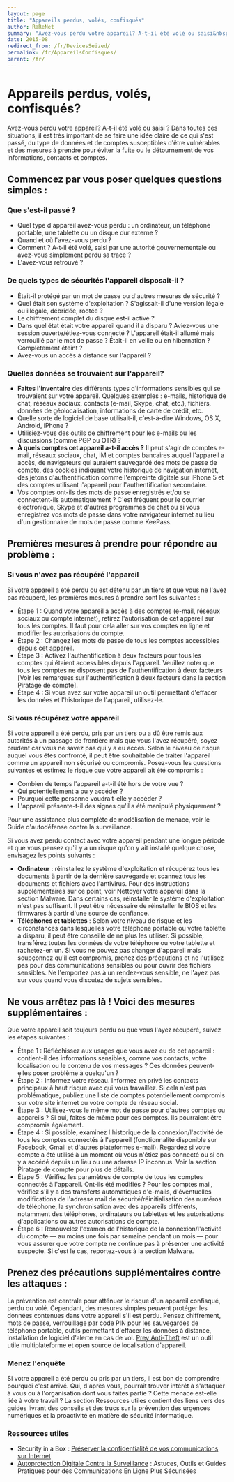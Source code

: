 ```yaml
---
layout: page
title: "Appareils perdus, volés, confisqués"
author: RaReNet
summary: "Avez-vous perdu votre appareil? A-t-il été volé ou saisi&nbsp;? Dans toutes ces situations, il est très important de se faire une idée claire de ce qui s'est passé, du type de données et de comptes susceptibles d'être vulnérables et des mesures à prendre pour éviter la fuite ou le détournement de vos informations, contacts et comptes."
date: 2015-08
redirect_from: /fr/DevicesSeized/
permalink: /fr/AppareilsConfisques/
parent: /fr/
---
```


# Appareils perdus, volés, confisqués?

Avez-vous perdu votre appareil? A-t-il été volé ou saisi&nbsp;? Dans toutes ces situations, il est très important de se faire une idée claire de ce qui s'est passé, du type de données et de comptes susceptibles d'être vulnérables et des mesures à prendre pour éviter la fuite ou le détournement de vos informations, contacts et comptes.

## Commencez par vous poser quelques questions simples&nbsp;:

### Que s'est-il passé&nbsp;?

- Quel type d'appareil avez-vous perdu&nbsp;: un ordinateur, un téléphone portable, une tablette ou un disque dur externe&nbsp;?
- Quand et où l'avez-vous perdu&nbsp;?
- Comment&nbsp;? A-t-il été volé, saisi par une autorité gouvernementale ou avez-vous simplement perdu sa trace&nbsp;?
- L'avez-vous retrouvé&nbsp;?

### De quels types de sécurités l'appareil disposait-il&nbsp;?

- Était-il protégé par un mot de passe ou d'autres mesures de sécurité&nbsp;?
- Quel était son système d'exploitation&nbsp;? S'agissait-il d'une version légale ou illégale, débridée, rootée&nbsp;?
- Le chiffrement complet du disque est-il activé&nbsp;?
- Dans quel état était votre appareil quand il a disparu&nbsp;? Aviez-vous une session ouverte/étiez-vous connecté&nbsp;? L'appareil était-il allumé mais verrouillé par le mot de passe&nbsp;? Était-il en veille ou en hibernation&nbsp;? Complètement éteint&nbsp;?
- Avez-vous un accès à distance sur l'appareil&nbsp;?

### Quelles données se trouvaient sur l'appareil?

- **Faites l'inventaire** des différents types d'informations sensibles qui se trouvaient sur votre appareil. Quelques exemples&nbsp;: e-mails, historique de chat, réseaux sociaux, contacts (e-mail, Skype, chat, etc.), fichiers, données de géolocalisation, informations de carte de crédit, etc.&nbsp;
- Quelle sorte de logiciel de base utilisait-il, c'est-à-dire Windows, OS X, Android, iPhone&nbsp;?
- Utilisiez-vous des outils de chiffrement pour les e-mails ou les discussions (comme PGP ou OTR)&nbsp;?
- **À quels comptes cet appareil a-t-il accès&nbsp;?** Il peut s'agir de comptes e-mail, réseaux sociaux, chat, IM et comptes bancaires auquel l'appareil a accès, de navigateurs qui auraient sauvegardé des mots de passe de compte, des cookies indiquant votre historique de navigation internet, des jetons d'authentification comme l'empreinte digitale sur iPhone 5 et des comptes utilisant l'appareil pour l'authentification secondaire.
- Vos comptes ont-ils des mots de passe enregistrés et/ou se connectent-ils automatiquement&nbsp;? C'est fréquent pour le courrier électronique, Skype et d'autres programmes de chat ou si vous enregistrez vos mots de passe dans votre navigateur internet au lieu d'un gestionnaire de mots de passe comme KeePass.

## Premières mesures à prendre pour répondre au problème&nbsp;:

### Si vous n'avez pas récupéré l'appareil

Si votre appareil a été perdu ou est détenu par un tiers et que vous ne l'avez pas récupéré, les premières mesures à prendre sont les suivantes&nbsp;:

- Étape 1&nbsp;: Quand votre appareil a accès à des comptes (e-mail, réseaux sociaux ou compte internet), retirez l'autorisation de cet appareil sur tous les comptes. Il faut pour cela aller sur vos comptes en ligne et modifier les autorisations du compte.
- Étape 2&nbsp;: Changez les mots de passe de tous les comptes accessibles depuis cet appareil.
- Étape 3&nbsp;: Activez l'authentification à deux facteurs pour tous les comptes qui étaient accessibles depuis l'appareil. Veuillez noter que tous les comptes ne disposent pas de l'authentification à deux facteurs [Voir les remarques sur l'authentification à deux facteurs dans la section Piratage de compte].
- Étape 4&nbsp;: Si vous avez sur votre appareil un outil permettant d'effacer les données et l'historique de l'appareil, utilisez-le.

### Si vous récupérez votre appareil

Si votre appareil a été perdu, pris par un tiers ou a dû être remis aux autorités à un passage de frontière mais que vous l'avez récupéré, soyez prudent car vous ne savez pas qui y a eu accès. Selon le niveau de risque auquel vous êtes confronté, il peut être souhaitable de traiter l'appareil comme un appareil non sécurisé ou compromis. Posez-vous les questions suivantes et estimez le risque que votre appareil ait été compromis&nbsp;:

- Combien de temps l'appareil a-t-il été hors de votre vue&nbsp;?
- Qui potentiellement a pu y accéder&nbsp;?
- Pourquoi cette personne voudrait-elle y accéder&nbsp;?
- L'appareil présente-t-il des signes qu'il a été manipulé physiquement&nbsp;?

Pour une assistance plus complète de modélisation de menace, voir le Guide d'autodéfense contre la surveillance.

Si vous avez perdu contact avec votre appareil pendant une longue période et que vous pensez qu'il y a un risque qu'on y ait installé quelque chose, envisagez les points suivants&nbsp;:

- **Ordinateur**&nbsp;: réinstallez le système d'exploitation et récupérez tous les documents à partir de la dernière sauvegarde et scannez tous les documents et fichiers avec l'antivirus. Pour des instructions supplémentaires sur ce point, voir Nettoyer votre appareil dans la section Malware. Dans certains cas, réinstaller le système d'exploitation n'est pas suffisant. Il peut être nécessaire de réinstaller le BIOS et les firmwares à partir d'une source de confiance.
- **Téléphones et tablettes**&nbsp;: Selon votre niveau de risque et les circonstances dans lesquelles votre téléphone portable ou votre tablette a disparu, il peut être conseillé de ne plus les utiliser. Si possible, transférez toutes les données de votre téléphone ou votre tablette et rachetez-en un. Si vous ne pouvez pas changer d'appareil mais soupçonnez qu'il est compromis, prenez des précautions et ne l'utilisez pas pour des communications sensibles ou pour ouvrir des fichiers sensibles. Ne l'emportez pas à un rendez-vous sensible, ne l'ayez pas sur vous quand vous discutez de sujets sensibles.

## Ne vous arrêtez pas là&nbsp;! Voici des mesures supplémentaires :

Que votre appareil soit toujours perdu ou que vous l'ayez récupéré, suivez les étapes suivantes&nbsp;:

- Étape 1&nbsp;: Réfléchissez aux usages que vous avez eu de cet appareil&nbsp;: contient-il des informations sensibles, comme vos contacts, votre localisation ou le contenu de vos messages&nbsp;? Ces données peuvent-elles poser problème à quelqu'un&nbsp;?
- Étape 2&nbsp;: Informez votre réseau. Informez en privé les contacts principaux à haut risque avec qui vous travaillez. Si cela n'est pas problématique, publiez une liste de comptes potentiellement compromis sur votre site internet ou votre compte de réseau social.
- Étape 3&nbsp;: Utilisez-vous le même mot de passe pour d'autres comptes ou appareils&nbsp;? Si oui, faites de même pour ces comptes. Ils pourraient être compromis également.
- Étape 4&nbsp;: Si possible, examinez l'historique de la connexion/l'activité de tous les comptes connectés à l'appareil (fonctionnalité disponible sur Facebook, Gmail et d'autres plateformes e-mail). Regardez si votre compte a été utilisé à un moment où vous n'étiez pas connecté ou si on y a accédé depuis un lieu ou une adresse IP inconnus. Voir la section Piratage de compte pour plus de détails.
- Étape 5&nbsp;: Vérifiez les paramètres de compte de tous les comptes connectés à l'appareil. Ont-ils été modifiés&nbsp;? Pour les comptes mail, vérifiez s'il y a des transferts automatiques d'e-mails, d'éventuelles modifications de l'adresse mail de sécurité/réinitialisation des numéros de téléphone, la synchronisation avec des appareils différents, notamment des téléphones, ordinateurs ou tablettes et les autorisations d'applications ou autres autorisations de compte.
- Étape 6&nbsp;: Renouvelez l'examen de l'historique de la connexion/l'activité du compte — au moins une fois par semaine pendant un mois — pour vous assurer que votre compte ne continue pas à présenter une activité suspecte. Si c'est le cas, reportez-vous à la section Malware.

## Prenez des précautions supplémentaires contre les attaques&nbsp;:

La prévention est centrale pour atténuer le risque d'un appareil confisqué, perdu ou volé. Cependant, des mesures simples peuvent protéger les données contenues dans votre appareil s'il est perdu. Pensez chiffrement, mots de passe, verrouillage par code PIN pour les sauvegardes de téléphone portable, outils permettant d'effacer les données à distance, installation de logiciel d'alerte en cas de vol. [Prey Anti-Theft](https://preyproject.com/) est un outil utile multiplateforme et open source de localisation d'appareil.

### Menez l'enquête

Si votre appareil a été perdu ou pris par un tiers, il est bon de comprendre pourquoi c'est arrivé. Qui, d'après vous, pourrait trouver intérêt à s'attaquer à vous ou à l'organisation dont vous faites partie&nbsp;? Cette menace est-elle liée à votre travail&nbsp;? La section Ressources utiles contient des liens vers des guides livrant des conseils et des trucs sur la prévention des urgences numériques et la proactivité en matière de sécurité informatique.

### Ressources utiles

* Security in a Box&nbsp;: [Préserver la confidentialité de vos communications sur Internet](https://securityinabox.org/fr/chapter-7)
* [Autoprotection Digitale Contre la Surveillance](https://ssd.eff.org/fr) : Astuces, Outils et Guides Pratiques pour des Communications En Ligne Plus Sécurisées


